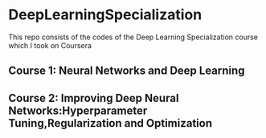 # DeepLearningSpecialization

This repo consists of the codes of the Deep Learning Specialization course which I took on Coursera

## Course 1: Neural Networks and Deep Learning
## Course 2: Improving Deep Neural Networks:Hyperparameter Tuning,Regularization and Optimization
